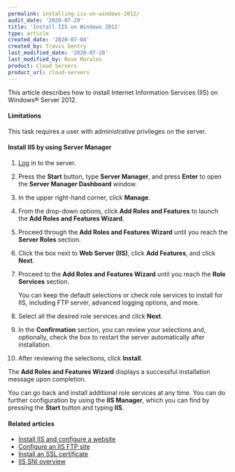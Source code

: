 ```yaml
---
permalink: installing-iis-on-windows-2012/
audit_date: '2020-07-20'
title: 'Install IIS on Windows 2012'
type: article
created_date: '2020-07-04'
created_by: Travis Gentry
last_modified_date: '2020-07-20'
last_modified_by: Rose Morales
product: Cloud Servers
product_url: cloud-servers
---
```


This article describes how to install Internet Information
Services (IIS) on Windows&reg; Server 2012.

#### Limitations

This task requires a user with administrative privileges on the server.

#### Install IIS by using Server Manager

1. [Log](https://support.rackspace.com/support/how-to/connect-to-a-cloud-server/) in to
   the server.

2. Press the **Start** button, type **Server Manager**, and press **Enter** to open
   the **Server Manager Dashboard** window.

3. In the upper right-hand corner, click **Manage**.

4. From the drop-down options, click **Add Roles and Features** to launch
   the **Add Roles and Features Wizard**.

5. Proceed through the **Add Roles and Features Wizard** until you reach the
   **Server Roles** section.

6. Click the box next to **Web Server (IIS)**, click **Add Features**, and click
   **Next**.

7. Proceed to the **Add Roles and Features Wizard** until you reach the
   **Role Services** section.

    You can keep the default selections or check role services to install
    for IIS, including FTP server, advanced logging options, and more.

10. Select all the desired role services and click **Next**.

11. In the **Confirmation** section, you can review your selections and,
    optionally, check the box to restart the server automatically after installation.

12. After reviewing the selections, click **Install**.

The **Add Roles and Features Wizard** displays a successful installation
message upon completion.

You can go back and install additional role services at any time. You can do further
configuration by using the **IIS Manager**, which you can find by pressing the **Start**
button and typing **IIS**.

#### Related articles

- [Install IIS and configure a
  website](https://support.rackspace.com/support/how-to/install-iis-and-configure-a-website/)
- [Configure an IIS FTP
  site](https://support.rackspace.com/support/how-to/configure-an-iis-ftp-site/)
- [Install an SSL
  certificate](https://support.rackspace.com/support/how-to/install-an-ssl-certificate/)
- [IIS SNI overview](https://support.rackspace.com/support/how-to/iis-sni-overview/)
